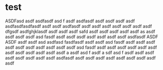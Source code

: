 # test
 ASDFasd asdf
asdfasdf
asd f
asdf
asdfasdf
asdf
asdf
asdf
asdf
asdfasdfasdfasdf
asdf
asdf
asdfasdf asdf asdf asdf asdf asdf asdf 
asdf
dfgsdf asdfghjklasdf
asdf asdf asdf 
safd asdf asdf asdf asdf asdf as
asdf asdf asdf asdf asd fasdf asdf 
asdf asdf asdf 
asdf asdf asdf asdfasdf
ASDF ASDF 
asdf asdf asd
asdfasd fasdfasdf asdf 
asdf asd fasdf asdf 
asdf asdf 
asdf asdf asdf
asdf asdf asdf asdf asd fasdf 
asdf asdf asdf 
asdf asdf asdf 
asdf asdf 
asdf asdf 
asdf asdf a
asdf asd f
asdf a sdf asd f
asdf asdf asdf
asdf asdf 
asdf asdf asdf 
asdfasdf asdf 
asdf asdf 
 asdf asdf asdf asdf 
asdf asdf 
